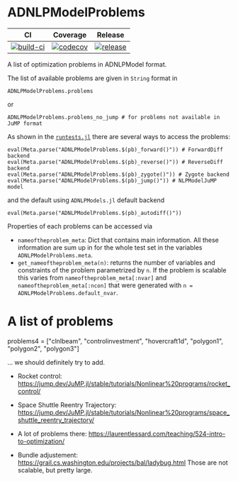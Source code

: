 # ADNLPModelProblems

<!---
| **Documentation** | **CI** | **Coverage** | **Release** | **DOI** |
|:-----------------:|:------:|:------------:|:-----------:|:-------:|
| [![docs-stable][docs-stable-img]][docs-stable-url] [![docs-dev][docs-dev-img]][docs-dev-url] | [![build-ci][build-ci-img]][build-ci-url] | [![codecov][codecov-img]][codecov-url] | [![release][release-img]][release-url] | [![doi][doi-img]][doi-url] |
--->
| **CI** | **Coverage** | **Release** |
|:------:|:------------:|:-----------:|
| [![build-ci][build-ci-img]][build-ci-url] | [![codecov][codecov-img]][codecov-url] | [![release][release-img]][release-url] |

<!---[docs-stable-img]: https://img.shields.io/badge/docs-stable-blue.svg--->
<!---[docs-stable-url]: https://JuliaSmoothOptimizers.github.io/ADNLPModelProblems/stable--->
<!---[docs-dev-img]: https://img.shields.io/badge/docs-dev-purple.svg--->
<!---[docs-dev-url]: https://JuliaSmoothOptimizers.github.io/ADNLPModelProblems/dev--->
[build-ci-img]: https://github.com/tmigot/ADNLPModelProblems/workflows/CI/badge.svg?branch=main
[build-ci-url]: https://github.com/tmigot/ADNLPModelProblems/actions
[codecov-img]: https://codecov.io/gh/tmigot/ADNLPModelProblems/branch/main/graph/badge.svg
[codecov-url]: https://codecov.io/gh/tmigot/ADNLPModelProblems
<!---[release-img]: https://img.shields.io/github/v/release/JuliaSmoothOptimizers/ADNLPModelProblems.svg?style=flat-square--->
<!---[release-url]: https://github.com/JuliaSmoothOptimizers/ADNLPModelProblems/releases--->
[release-img]: https://www.repostatus.org/badges/latest/wip.svg
[release-url]: https://www.repostatus.org/#wip
<!---[doi-img]: https://zenodo.org/badge/DOI/10.5281/zenodo.5056629.svg--->
<!---[doi-url]: https://doi.org/10.5281/zenodo.5056629--->

A list of optimization problems in ADNLPModel format.

The list of available problems are given in `String` format in
```
ADNLPModelProblems.problems
```
or
```
ADNLPModelProblems.problems_no_jump # for problems not available in JuMP format
```

As shown in the [`runtests.jl`](https://github.com/tmigot/ADNLPModelProblems/main/test/runtests.jl) there are several ways to access the problems:
```
eval(Meta.parse("ADNLPModelProblems.$(pb)_forward()")) # ForwardDiff backend
eval(Meta.parse("ADNLPModelProblems.$(pb)_reverse()")) # ReverseDiff backend
eval(Meta.parse("ADNLPModelProblems.$(pb)_zygote()")) # Zygote backend
eval(Meta.parse("ADNLPModelProblems.$(pb)_jump()")) # NLPModelJuMP model
```
and the default using `ADNLPModels.jl` default backend
```
eval(Meta.parse("ADNLPModelProblems.$(pb)_autodiff()"))
```

Properties of each problems can be accessed via
- `nameoftheproblem_meta`: Dict that contains main information. All these information are sum up in for the whole test set in the variables `ADNLPModelProblems.meta`.
- `get_nameoftheproblem_meta(n)`: returns the number of variables and constraints of the problem parametrized by `n`. 
If the problem is scalable this varies from `nameoftheproblem_meta[:nvar]` and `nameoftheproblem_meta[:ncon]` that were generated with `n = ADNLPModelProblems.default_nvar`.

# A list of problems

problems4 = ["clnlbeam", "controlinvestment", "hovercraft1d", "polygon1", "polygon2", "polygon3"]

... we should definitely try to add.

* Rocket control: https://jump.dev/JuMP.jl/stable/tutorials/Nonlinear%20programs/rocket_control/
* Space Shuttle Reentry Trajectory: https://jump.dev/JuMP.jl/stable/tutorials/Nonlinear%20programs/space_shuttle_reentry_trajectory/

* A lot of problems there: https://laurentlessard.com/teaching/524-intro-to-optimization/

* Bundle adjustement: https://grail.cs.washington.edu/projects/bal/ladybug.html
Those are not scalable, but pretty large.
